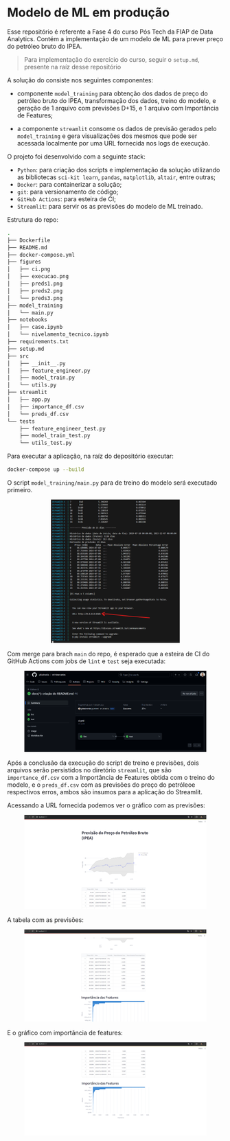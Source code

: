 # Modelo de ML em produção

Esse repositório é referente a Fase 4 do curso Pós Tech da FIAP de Data Analytics. Contém a implementação de um modelo de ML para prever preço do petróleo bruto do IPEA. 

> Para implementação do exercício do curso, seguir o `setup.md`, presente na raíz desse repositório

A solução do  consiste nos seguintes componentes:

- componente `model_training` para obtenção dos dados de preço do petróleo bruto do IPEA, transformação dos dados, treino do modelo, e geração de 1 arquivo com previsões D+15, e 1 arquivo com Importância de Features;

- a componente `streamlit` consome os dados de previsão gerados pelo `model_training` e gera visualizações dos mesmos que pode ser acessada localmente por uma URL fornecida nos logs de execução. 

O projeto foi desenvolvido com a seguinte stack:

- `Python`: para criação dos scripts e implementação da solução utilizando as bibliotecas `sci-kit learn`, `pandas`, `matplotlib`, `altair`, entre outras;
- `Docker`: para containerizar a solução;
- `git`: para versionamento de código;
- `GitHub Actions`: para esteira de CI;
- `Streamlit`: para servir os as previsões do modelo de ML treinado.

Estrutura do repo:

```bash
.
├── Dockerfile
├── README.md
├── docker-compose.yml
├── figures
│   ├── ci.png
│   ├── execucao.png
│   ├── preds1.png
│   ├── preds2.png
│   └── preds3.png
├── model_training
│   └── main.py
├── notebooks
│   ├── case.ipynb
│   └── nivelamento_tecnico.ipynb
├── requirements.txt
├── setup.md
├── src
│   ├── __init__.py
│   ├── feature_engineer.py
│   ├── model_train.py
│   └── utils.py
├── streamlit
│   ├── app.py
│   ├── importance_df.csv
│   └── preds_df.csv
└── tests
    ├── feature_engineer_test.py
    ├── model_train_test.py
    └── utils_test.py
```

Para executar a aplicação, na raíz do depositório executar:

```bash
docker-compose up --build
```

O script `model_training/main.py` para de treino do modelo será executado primeiro.

<div align="center">
  <figure>
    <img src="figures/execucao.png" alt="Logs de execução" width="300">
  </figure>
</div>

Com merge para brach `main` do repo, é esperado que a esteira de CI do GitHub Actions com jobs de `lint` e `test` seja executada:

<div align="center">
  <figure>
    <img src="figures/ci.png" alt="Logs de execução">
  </figure>
</div>

Após a conclusão da execução do script de treino e previsões, dois arquivos serão persistidos no diretório `streamlit`, que são `importance_df.csv` com a Importância de Features obtida com o treino do modelo, e o `preds_df.csv` com as previsões do preço do petróleoe respectivos erros, ambos são insumos para a aplicação do Streamlit.

Acessando a URL fornecida podemos ver o gráfico com as previsões:

<div align="center">
  <figure>
    <img src="figures/preds1.png" alt="Logs de execução">
  </figure>
</div>

A tabela com as previsões:

<div align="center">
  <figure>
    <img src="figures/preds2.png" alt="Logs de execução">
  </figure>
</div>

E o gráfico com importância de features:

<div align="center">
  <figure>
    <img src="figures/preds3.png" alt="Logs de execução">
  </figure>
</div>